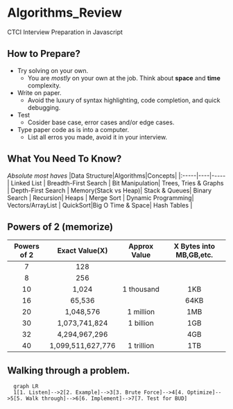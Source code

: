 # Algorithms_Review
CTCI Interview Preparation in Javascript

## How to Prepare?
* Try solving on your own.
  * You are *mostly* on your own at the job. Think about **space** and **time** complexity.
* Write on paper.
  * Avoid the luxury of syntax highlighting, code completion, and quick debugging.
* Test 
  * Cosider base case, error cases and/or edge cases.
* Type paper code as is into a computer.
  * List all erros you made, avoid it in your interview. 

## What You Need To Know?
*Absolute most haves*
|Data Structure|Algorithms|Concepts|
|:-----|----|-----|
Linked List | Breadth-First Search | Bit Manipulation|
Trees, Tries & Graphs | Depth-First Search | Memory(Stack vs Heap)|
Stack & Queues| Binary Search | Recursion|
Heaps | Merge Sort | Dynamic Programming|
Vectors/ArrayList | QuickSort|Big O Time & Space|
Hash Tables |

## Powers of 2 (memorize)
|Powers of 2|Exact Value(X)|Approx Value|X Bytes into MB,GB,etc.|
|:-----:|:-----:|:-----:|:-----:|
7|128|
8|256|
10|1,024|1 thousand|1KB
16|65,536||64KB
20|1,048,576|1 million|1MB
30|1,073,741,824|1 billion|1GB
32|4,294,967,296||4GB
40|1,099,511,627,776|1 trillion|1TB

## Walking through a problem.
```mermaid 
  graph LR
  1[1. Listen]-->2[2. Example]-->3[3. Brute Force]-->4[4. Optimize]-->5[5. Walk through]-->6[6. Implement]-->7[7. Test for BUD]
```